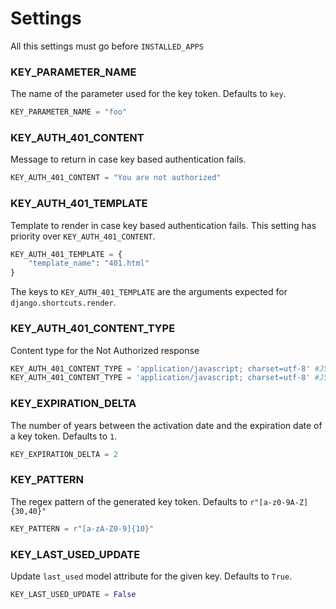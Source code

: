# Settings

All this settings must go before `INSTALLED_APPS`


### KEY\_PARAMETER_NAME 

The name of the parameter used for the key token. Defaults to `key`.

```python
KEY_PARAMETER_NAME = "foo"
```

### KEY\_AUTH\_401_CONTENT

Message to return in case key based authentication fails.

```python
KEY_AUTH_401_CONTENT = "You are not authorized"
```

### KEY\_AUTH\_401_TEMPLATE

Template to render in case key based authentication fails. This setting has priority over `KEY_AUTH_401_CONTENT`. 

```python
KEY_AUTH_401_TEMPLATE = {
    "template_name": "401.html"
}
```
 
The keys to `KEY_AUTH_401_TEMPLATE` are the arguments expected for `django.shortcuts.render`.

### KEY_AUTH\_401\_CONTENT\_TYPE

Content type for the Not Authorized response

```python
KEY_AUTH_401_CONTENT_TYPE = 'application/javascript; charset=utf-8' #JSON
KEY_AUTH_401_CONTENT_TYPE = 'application/javascript; charset=utf-8' #JSONP
```

### KEY\_EXPIRATION_DELTA

The number of years between the activation date and the expiration date of a key token. Defaults to `1`.

```python
KEY_EXPIRATION_DELTA = 2
```

### KEY_PATTERN   

The regex pattern of the generated key token. Defaults to `r"[a-z0-9A-Z]{30,40}"`

```python
KEY_PATTERN = r"[a-zA-Z0-9]{10}"
```

### KEY_LAST\_USED\_UPDATE

Update `last_used` model attribute for the given key. Defaults to `True`.

```python
KEY_LAST_USED_UPDATE = False
```

